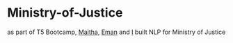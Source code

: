 # Ministry-of-Justice
as part of T5 Bootcamp, [Maitha](https://github.com/Maithaq), [Eman](https://github.com/emaanhajji) and [I](https://github.com/SoaadM) built NLP for Ministry of Justice
